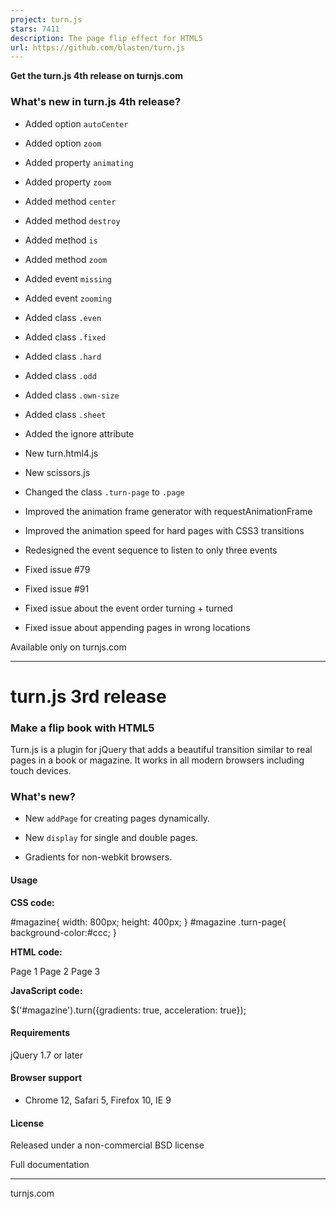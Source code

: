 ```yaml
---
project: turn.js
stars: 7411
description: The page flip effect for HTML5
url: https://github.com/blasten/turn.js
---
```


**Get the turn.js 4th release on turnjs.com**

### What's new in turn.js 4th release?

-   Added option `autoCenter`
    
-   Added option `zoom`
    
-   Added property `animating`
    
-   Added property `zoom`
    
-   Added method `center`
    
-   Added method `destroy`
    
-   Added method `is`
    
-   Added method `zoom`
    
-   Added event `missing`
    
-   Added event `zooming`
    
-   Added class `.even`
    
-   Added class `.fixed`
    
-   Added class `.hard`
    
-   Added class `.odd`
    
-   Added class `.own-size`
    
-   Added class `.sheet`
    
-   Added the ignore attribute
    
-   New turn.html4.js
    
-   New scissors.js
    
-   Changed the class `.turn-page` to `.page`
    
-   Improved the animation frame generator with requestAnimationFrame
    
-   Improved the animation speed for hard pages with CSS3 transitions
    
-   Redesigned the event sequence to listen to only three events
    
-   Fixed issue #79
    
-   Fixed issue #91
    
-   Fixed issue about the event order turning + turned
    
-   Fixed issue about appending pages in wrong locations
    

Available only on turnjs.com

* * *

turn.js 3rd release
===================

### Make a flip book with HTML5

Turn.js is a plugin for jQuery that adds a beautiful transition similar to real pages in a book or magazine. It works in all modern browsers including touch devices.

### What's new?

-   New `addPage` for creating pages dynamically.
    
-   New `display` for single and double pages.
    
-   Gradients for non-webkit browsers.
    

#### Usage

**CSS code:**

#magazine{
	width: 800px;
	height: 400px;
}
#magazine .turn-page{
	background-color:#ccc;
}

**HTML code:**

<div id\="magazine"\>
	<div\><span class\="text"\>Page 1</span\></div\>
	<div\><span class\="text"\>Page 2</span\></div\>
	<div\><span class\="text"\>Page 3</span\></div\>
</div\>

**JavaScript code:**

$('#magazine').turn({gradients: true, acceleration: true});

#### Requirements

jQuery 1.7 or later

#### Browser support

-   Chrome 12, Safari 5, Firefox 10, IE 9

#### License

Released under a non-commercial BSD license

Full documentation

* * *

turnjs.com
